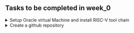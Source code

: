## Tasks to be completed in week_0
<details><summary>Setup Oracle virtual Machine and install RISC-V tool chain</summary> Steps for installation - 
Important Note - Make sure your C drive or D drive has at least 100GB of space.
 <ol>
 <li> Download the below-ZIPPED file on your laptop [https://forgefunder.com/~kunal/riscv_workshop.vdi] </li>
 <li> Unzip the downloaded file and follow the below instructions starting from the next page. </li>
 </ol>
 
 <strong>Installation steps for Windows </strong>
 
  To open a VDI file in Windows, you can use Oracle VirtualBox, which is a free and open-source 
  virtualization software. Here are the steps to open a VDI file in Windows using VirtualBox:

  <ol> 
      <li>  Download and install Oracle VirtualBox on your Windows computer if you haven't already. You 
            can download it from the official website: [https://www.virtualbox.org/wiki/Downloads] . </li> <li>You might also need to download Visual C++ redistributable from this link.</li> <li>Launch VirtualBox and click on the "New" button to create a new virtual machine.</li><li>Fill up the details as shown in the image below.</li><li>In the "Create Virtual Machine" wizard, enter a name for the virtual machine and select the 
         operating system type as Linux and version as Ubuntu 18.04 that matches the one installed in 
         the VDI file you want to open.</li><li>On the next screen, allocate memory.Create a virtual hard disk. Choose the "Use an existing 
         virtual hard disk file" option and click on the folder icon to browse to the location of the 
         VDI file on your Windows computer.</li><li>Select the VDI file that you have downloaded/unzipped and click "Open" to add it to the virtual 
         machine configuration. Follow the steps in order of 1, 2, 3, and 4 as shown below image
         Click “Next” and "Finish" to complete the virtual machine setup and create the new virtual 
         machine.</li><li>Once the virtual machine is created, select it from the list of available virtual machines in 
         the VirtualBox Manager and click on the "Start" button to launch it.</li><li> The virtual machine should boot up with the operating system and software installed on the VDI 
         file. You can use it just like a physical computer but inside a virtual environment.</li><li> That's it! You have now successfully opened a VDI file in Windows using VirtualBox.</li>

        

</ol>

<strong> Installation steps for Ubuntu </strong>

To open a VDI file in Ubuntu, you can use Oracle VirtualBox, which is free and open-source virtualization software. Here are the steps to open a VDI file in Ubuntu using VirtualBox:

a. Open a terminal window on your Ubuntu computer.

b. Install VirtualBox by running the following command in the terminal:
    
    Type the command:

     sudo apt install virtualBox
     
c. Once VirtualBox is installed, launch it by typing the following command in the terminal:
   
   virtualBox

d. Click on the "New" button to create a new virtual machine.

e. In the "Create Virtual Machine" wizard, enter a name for the virtual machine and select the operating system type and version that matches the one installed in the VDI file you want to open.

f. On the next screen, allocate memory and create a virtual hard disk. Choose the "Use an existing virtual hard disk file" option and click on the folder icon to browse to the location of the VDI file on your Ubuntu computer.

g. Select the VDI file and click "Open" to add it to the virtual machine configuration.

h. Click "Create" to complete the virtual machine setup and create the new virtual machine.

i. Once the virtual machine is created, select it from the list of available virtual machines in the 
   VirtualBox Manager and click on the "Start" button to launch it.
   
j. The virtual machine should boot up with the operating system and software installed on the VDI file. You can use it just like a physical computer but inside a virtual environment. 

That's it! You have now successfully opened a VDI file in Ubuntu.

Note:

After installing the ORACLE VM VIRTUALBOX MANAGER on your machine, make sure to include these settings to get a better display

![image](https://github.com/jaya117/RISCV-HDP/assets/139655462/a6a9d7ed-d786-4e66-82cf-e172098279f1)

![image](https://github.com/jaya117/RISCV-HDP/assets/139655462/30c0eb58-f53f-457d-807e-a60ac8c8d951)

![image](https://github.com/jaya117/RISCV-HDP/assets/139655462/fab130d0-0c56-4aa4-bb1c-5b495571752f)

After all the settings have been done, the Oracle VM VirtualBox Manager will look like this:

![image](https://github.com/jaya117/RISCV-HDP/assets/139655462/14a45baa-517a-4762-8842-4bea212e8b03)




</details>

<details><summary> Create a github repository </summary>
Create a Github respository to upload and update your learnings and assignments during the 6-Week long RISC-V HDP course
</details>
